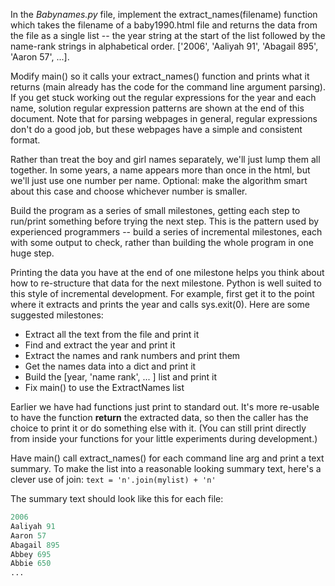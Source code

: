In the *Babynames.py* file, implement the extract_names(filename) function which takes the filename of a baby1990.html file and returns the data from the file as a single list -- the year string at the start of the list followed by the name-rank strings in alphabetical order. ['2006', 'Aaliyah 91', 'Abagail 895', 'Aaron 57', ...]. 

Modify main() so it calls your extract_names() function and prints what it returns (main already has the code for the command line argument parsing). If you get stuck working out the regular expressions for the year and each name, solution regular expression patterns are shown at the end of this document. Note that for parsing webpages in general, regular expressions don't do a good job, but these webpages have a simple and consistent format.

Rather than treat the boy and girl names separately, we'll just lump them all together. In some years, a name appears more than once in the html, but we'll just use one number per name. Optional: make the algorithm smart about this case and choose whichever number is smaller.

Build the program as a series of small milestones, getting each step to run/print something before trying the next step. This is the pattern used by experienced programmers -- build a series of incremental milestones, each with some output to check, rather than building the whole program in one huge step.

Printing the data you have at the end of one milestone helps you think about how to re-structure that data for the next milestone. Python is well suited to this style of incremental development. For example, first get it to the point where it extracts and prints the year and calls sys.exit(0). Here are some suggested milestones:

* Extract all the text from the file and print it 
* Find and extract the year and print it 
* Extract the names and rank numbers and print them 
* Get the names data into a dict and print it 
* Build the [year, 'name rank', ... ] list and print it 
* Fix main() to use the ExtractNames list 

Earlier we have had functions just print to standard out. It's more re-usable to have the function **return** the extracted data, so then the caller has the choice to print it or do something else with it. (You can still print directly from inside your functions for your little experiments during development.)

Have main() call extract_names() for each command line arg and print a text summary. To make the list into a reasonable looking summary text, here's a clever use of join: `text = 'n'.join(mylist) + 'n'`

The summary text should look like this for each file:
    
```python  
2006
Aaliyah 91
Aaron 57
Abagail 895
Abbey 695
Abbie 650
...
```
